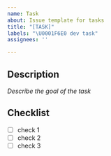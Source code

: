 ```yaml
---
name: Task
about: Issue template for tasks
title: "[TASK]"
labels: "\U0001F6E0️ dev task"
assignees: ''

---
```


## Description

*Describe the goal of the task*

## Checklist

- [ ] check 1
- [ ] check 2
- [ ] check 3
